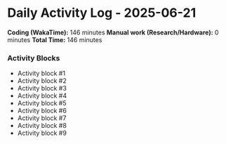 # Daily Activity Log - 2025-06-21

**Coding (WakaTime):** 146 minutes
**Manual work (Research/Hardware):** 0 minutes
**Total Time:** 146 minutes

### Activity Blocks
- Activity block #1
- Activity block #2
- Activity block #3
- Activity block #4
- Activity block #5
- Activity block #6
- Activity block #7
- Activity block #8
- Activity block #9
